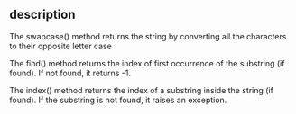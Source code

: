 ## description
The swapcase() method returns the string by converting all the characters to their opposite letter case

The find() method returns the index of first occurrence of the substring (if found). If not found, it returns -1.

The index() method returns the index of a substring inside the string (if found). If the substring is not found, it raises an exception.
